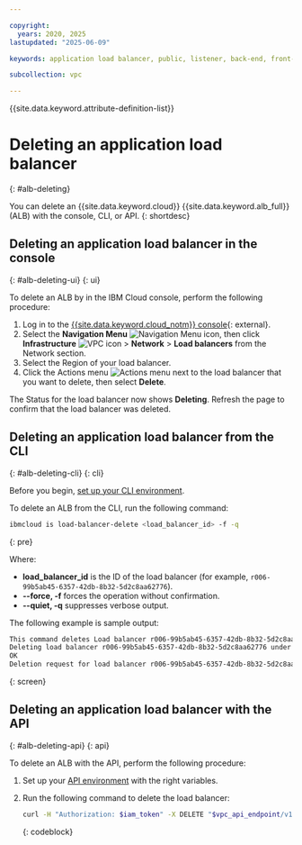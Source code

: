 ```yaml
---

copyright:
  years: 2020, 2025
lastupdated: "2025-06-09"

keywords: application load balancer, public, listener, back-end, front-end, pool, round-robin, weighted, connections, methods, policies, APIs, access, ports, vpc network, delete

subcollection: vpc

---
```


{{site.data.keyword.attribute-definition-list}}

# Deleting an application load balancer
{: #alb-deleting}

You can delete an {{site.data.keyword.cloud}} {{site.data.keyword.alb_full}} (ALB) with the console, CLI, or API.
{: shortdesc}

## Deleting an application load balancer in the console
{: #alb-deleting-ui}
{: ui}

To delete an ALB by in the IBM Cloud console, perform the following procedure:

1. Log in to the [{{site.data.keyword.cloud_notm}} console](/login){: external}.
1. Select the **Navigation Menu** ![Navigation Menu icon](../icons/icon_hamburger.svg), then click **Infrastructure** ![VPC icon](../../icons/vpc.svg) > **Network** > **Load balancers** from the Network section.
1. Select the Region of your load balancer.
1. Click the Actions menu ![Actions menu](images/overflow.png) next to the load balancer that you want to delete, then select **Delete**.

The Status for the load balancer now shows **Deleting**. Refresh the page to confirm that the load balancer was deleted.

## Deleting an application load balancer from the CLI
{: #alb-deleting-cli}
{: cli}

Before you begin, [set up your CLI environment](/docs/vpc?topic=vpc-set-up-environment&interface=cli).

To delete an ALB from the CLI, run the following command:

```sh
ibmcloud is load-balancer-delete <load_balancer_id> -f -q
```
{: pre}

Where:

* **load_balancer_id** is the ID of the load balancer (for example, `r006-99b5ab45-6357-42db-8b32-5d2c8aa62776`).
* **--force, -f** forces the operation without confirmation.
* **--quiet, -q** suppresses verbose output.

The following example is sample output:

```sh
This command deletes Load balancer r006-99b5ab45-6357-42db-8b32-5d2c8aa62776 and cannot be undone. Continue [y/n] ?> y
Deleting load balancer r006-99b5ab45-6357-42db-8b32-5d2c8aa62776 under account IBM Cloud Network Services as user test@ibm.com...
OK
Deletion request for load balancer r006-99b5ab45-6357-42db-8b32-5d2c8aa62776 was accepted.
```
{: screen}

## Deleting an application load balancer with the API
{: #alb-deleting-api}
{: api}

To delete an ALB with the API, perform the following procedure:

1. Set up your [API environment](/docs/vpc?topic=vpc-set-up-environment#api-prerequisites-setup) with the right variables.

1. Run the following command to delete the load balancer:

    ```bash
    curl -H "Authorization: $iam_token" -X DELETE "$vpc_api_endpoint/v1/load_balancers/$lbid?version=$api_version&generation=2"
    ```
    {: codeblock}
